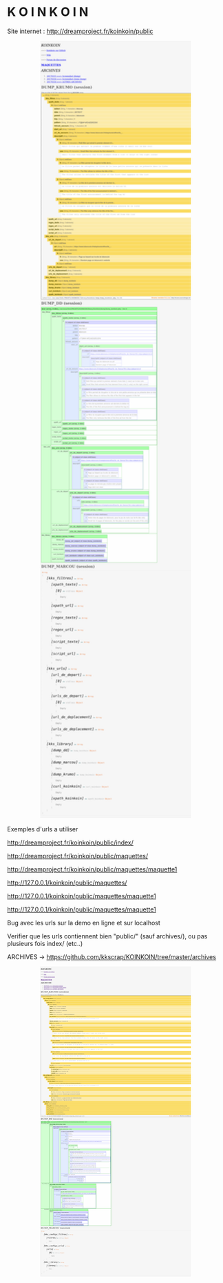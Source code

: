 <h1>K O I N K O I N</h1>

Site internet   : http://dreamproject.fr/koinkoin/public

<p align="center"><img src="https://github.com/kkscrap/KOINKOIN/blob/master/archives/KOINKOIN_screenshot_20170320_2.png" width="350"/></p>

Exemples d'urls a utiliser

http://dreamproject.fr/koinkoin/public/index/

http://dreamproject.fr/koinkoin/public/maquettes/

http://dreamproject.fr/koinkoin/public/maquettes/maquette1

http://127.0.0.1/koinkoin/public/maquettes/

http://127.0.0.1/koinkoin/public/maquettes/maquette1

http://127.0.0.1/koinkoin/public/maquettes/maquette1

Bug avec les urls sur la demo en ligne et sur localhost 

Verifier que les urls contiennent bien "public/" (sauf archives/), ou pas plusieurs fois index/ (etc..)

ARCHIVES -> 
https://github.com/kkscrap/KOINKOIN/tree/master/archives

<p align="center">
  <img src="https://github.com/kkscrap/KOINKOIN/blob/master/archives/KOINKOIN_dump_complet_avec_session_explodee.png" width="350"/>
</p>

